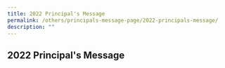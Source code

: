 ```yaml
---
title: 2022 Principal's Message
permalink: /others/principals-message-page/2022-principals-message/
description: ""
---
```


## 2022 Principal's Message
